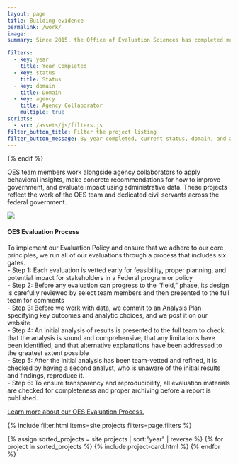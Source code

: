 ```yaml
---
layout: page
title: Building evidence
permalink: /work/
image:
summary: Since 2015, the Office of Evaluation Sciences has completed more than 70 tests with more than a dozen agencies. 

filters:
  - key: year
    title: Year Completed
  - key: status
    title: Status
  - key: domain
    title: Domain
  - key: agency
    title: Agency Collaborator
    multiple: true
scripts:
  - src: /assets/js/filters.js
filter_button_title: Filter the project listing
filter_button_message: By year completed, current status, domain, and agency collaborator
---
```


  {% endif %}
<p>OES team members work alongside agency collaborators to apply behavioral insights, make concrete recommendations for how to improve government, and evaluate impact using administrative data. These projects reflect the work of the OES team and dedicated civil servants across the federal government.</p>
  <div class="grid-container padding-top-4 margin-top-4 border-top border-base-lighter">
    <div class="grid-row grid-gap">
      <div class="tablet:grid-col-3">
        <img src="{{ '/assets/img/oes-project-process-small.png' | prepend: site.baseurl }}" class="display-block margin-x-auto square-60">
      </div>
      <div class="tablet:grid-col usa-prose">
        <h4>OES Evaluation Process</h4>
        <p>To implement our Evaluation Policy and ensure that we adhere to our core principles, we run all of our evaluations through a process that includes six gates.
          <br>
          - Step 1: Each evaluation is vetted early for feasibility, proper planning, and potential impact for stakeholders in a Federal program or policy
          <br>
          - Step 2: Before any evaluation can progress to the “field,” phase, its design is carefully reviewed by select team members and then presented to the full team for comments
          <br>
          - Step 3: Before we work with data, we commit to an Analysis Plan
specifying key outcomes and analytic choices, and we post it on our website
          <br>
          - Step 4: An initial analysis of results is presented to the full team to check that the
analysis is sound and comprehensive, that any limitations have been identified, and that alternative
explanations have been addressed to the greatest extent possible
          <br>
          - Step 5: After the initial analysis has been
team-vetted and refined, it is checked by having a second analyst, who is unaware of the initial
results and findings, reproduce it.
          <br>
          - Step 6: To ensure transparency and reproducibility, all
evaluation materials are checked for completeness and proper archiving before a report is
published.</p>
           <p><a href="{{ '/methods' | prepend: site.baseurl }}">Learn more about our OES Evaluation Process.</a></p>
      </div>
    </div>
  </div>

{% include filter.html items=site.projects filters=page.filters %}
<div class="margin-top-4">
  <div class="grid-row grid-gap">
    {% assign sorted_projects = site.projects | sort:"year" | reverse %}
    {% for project in sorted_projects %}
      {% include project-card.html %}
    {% endfor %}
  </div>
</div>
